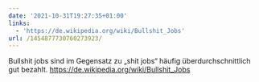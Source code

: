 ```yaml
---
date: '2021-10-31T19:27:35+01:00'
links:
  - 'https://de.wikipedia.org/wiki/Bullshit_Jobs'
url: /1454877730760273923/
---
```

Bullshit jobs sind im Gegensatz zu „shit jobs“ häufig überdurchschnittlich gut bezahlt. https://de.wikipedia.org/wiki/Bullshit_Jobs
